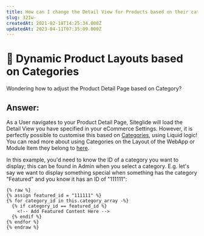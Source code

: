 ```yaml
---
title: How can I change the Detail View for Products based on their category?
slug: 32Iw-
createdAt: 2021-02-18T14:25:34.000Z
updatedAt: 2023-04-11T07:35:09.000Z
---
```


# 🔹 Dynamic Product Layouts based on Categories

Wondering how to adjust the Product Detail Page based on Category?

## Answer:

As a User navigates to your Product Detail Page, Siteglide will load the Detail View you have specified in your eCommerce Settings. However, it is perfectly possible to customise this based on [Categories](../../../../cms/categories/), using Liquid logic! You can read more about using Categories on the Layout of the WebApp or Module Item they belong to [here](../../../../cms/categories/about/filtering-webapps-and-modules-by-categories.md).

In this example, you'd need to know the ID of a category you want to display; this can be found in Admin when you select a category. E.g. let's say we want to display something special when something has the category "Featured" and you know it has an ID of "111111":

```liquid
{% raw %}
{% assign featured_id = "111111" %}
{% for category_id in this.category_array -%}
  {% if category_id == featured_id %}
    <!-- Add Featured Content Here -->
  {% endif %}
{% endfor %}
{% endraw %}
```
